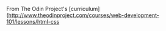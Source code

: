 From The Odin Project's [curriculum](http://www.theodinproject.com/courses/web-development-101/lessons/html-css